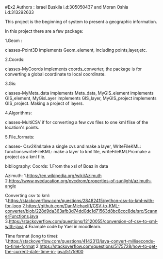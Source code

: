 #Ex2
Authors : Israel Buskila i.d:305050437 and Moran Oshia i.d:313292633

This project is the beginning of system to present a geographic information.

In this project there are a few package:

1.Geom : 

classes-Point3D implements Geom_element, including points,layer,etc.

2.Coords:

classes-MyCoords implements coords_converter, the package is for converting a global coordinate to local coordinate.

3.Gis:

classes-MyMeta_data implements Meta_data, MyGIS_element implements GIS_element, MyGisLayer implements GIS_layer, MyGIS_project implements GIS_project. Making a project of layers.

4.Algorithms:

classes-MultiCSV if for converting a few cvs files to one kml flise of the location's points.

5.File_formats:

classes- Csv2Kml:take a single cvs and make a layer, WriteFileKML: 
functions:writeFileKML: make a layer to kml file, writeFileKMLPro:make a project as a kml file.


bibliography:
Coords:
1.From the xsl of Boaz in data

Azimuth:
1.https://en.wikipedia.org/wiki/Azimuth
2.https://www.pveducation.org/pvcdrom/properties-of-sunlight/azimuth-angle

Converting csv to kml:
1.https://stackoverflow.com/questions/28482415/python-csv-to-kml-with-for-loop
2.https://github.com/DanMichaeli1/CSV-to-KML-converter/blob/228d9da363afb3d74dd0dc1d71563d8bc8ccc8de/src/ScannerFunctions.java
3.https://stackoverflow.com/questions/12120055/conversion-of-csv-to-xml-with-java
4.Example code by Yael in moodlearn.

Time format (long to time):
1.https://stackoverflow.com/questions/4142313/java-convert-milliseconds-to-time-format
2.https://stackoverflow.com/questions/5175728/how-to-get-the-current-date-time-in-java/5175900




